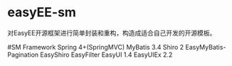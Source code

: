 # easyEE-sm

对EasyEE开源框架进行简单封装和重构，构造成适合自己开发的开源模板。

#SM Framework
Spring 4+(SpringMVC)
MyBatis 3.4
Shiro 2
EasyMyBatis-Pagination
EasyShiro
EasyFilter
EasyUI 1.4
EasyUIEx 2.2
